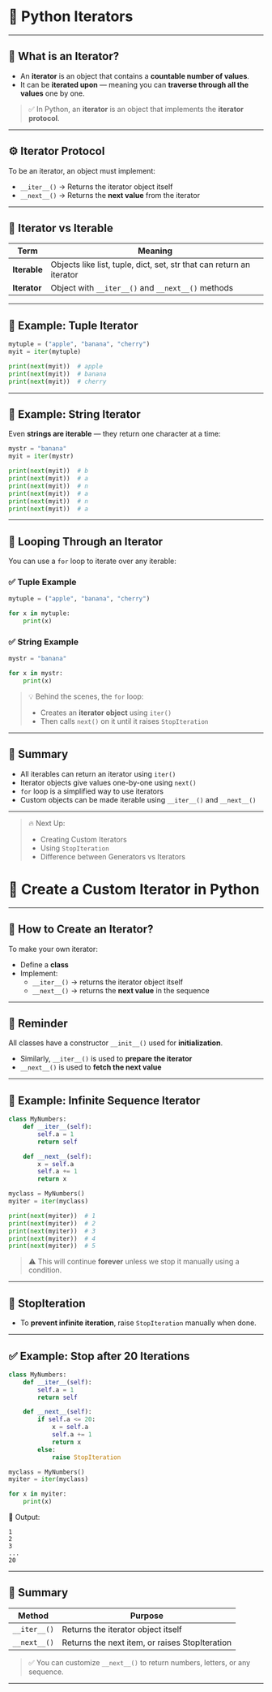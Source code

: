 # 🔁 Python Iterators

---

## 📌 What is an Iterator?

- An **iterator** is an object that contains a **countable number of values**.
- It can be **iterated upon** — meaning you can **traverse through all the values** one by one.

> ✅ In Python, an **iterator** is an object that implements the **iterator protocol**.

---

## ⚙️ Iterator Protocol

To be an iterator, an object must implement:

- `__iter__()` → Returns the iterator object itself
- `__next__()` → Returns the **next value** from the iterator

---

## 🔄 Iterator vs Iterable

| Term       | Meaning |
|------------|---------|
| **Iterable** | Objects like list, tuple, dict, set, str that can return an iterator |
| **Iterator** | Object with `__iter__()` and `__next__()` methods |

---

## 🧪 Example: Tuple Iterator

```python
mytuple = ("apple", "banana", "cherry")
myit = iter(mytuple)

print(next(myit))  # apple
print(next(myit))  # banana
print(next(myit))  # cherry
```

---

## 🧪 Example: String Iterator

Even **strings are iterable** — they return one character at a time:

```python
mystr = "banana"
myit = iter(mystr)

print(next(myit))  # b
print(next(myit))  # a
print(next(myit))  # n
print(next(myit))  # a
print(next(myit))  # n
print(next(myit))  # a
```

---

## 🔁 Looping Through an Iterator

You can use a `for` loop to iterate over any iterable:

### ✅ Tuple Example

```python
mytuple = ("apple", "banana", "cherry")

for x in mytuple:
    print(x)
```

### ✅ String Example

```python
mystr = "banana"

for x in mystr:
    print(x)
```

> 💡 Behind the scenes, the `for` loop:
> - Creates an **iterator object** using `iter()`
> - Then calls `next()` on it until it raises `StopIteration`

---

## 🧾 Summary

- All iterables can return an iterator using `iter()`
- Iterator objects give values one-by-one using `next()`
- `for` loop is a simplified way to use iterators
- Custom objects can be made iterable using `__iter__()` and `__next__()`

---

> 🔥 Next Up:  
> - Creating Custom Iterators  
> - Using `StopIteration`  
> - Difference between Generators vs Iterators


# 🔨 Create a Custom Iterator in Python

---

## 🧰 How to Create an Iterator?

To make your own iterator:

- Define a **class**
- Implement:
  - `__iter__()` → returns the iterator object itself
  - `__next__()` → returns the **next value** in the sequence

---

## 📌 Reminder

All classes have a constructor `__init__()` used for **initialization**.

- Similarly, `__iter__()` is used to **prepare the iterator**
- `__next__()` is used to **fetch the next value**

---

## 🧪 Example: Infinite Sequence Iterator

```python
class MyNumbers:
    def __iter__(self):
        self.a = 1
        return self

    def __next__(self):
        x = self.a
        self.a += 1
        return x

myclass = MyNumbers()
myiter = iter(myclass)

print(next(myiter))  # 1
print(next(myiter))  # 2
print(next(myiter))  # 3
print(next(myiter))  # 4
print(next(myiter))  # 5
```

> ⚠️ This will continue **forever** unless we stop it manually using a condition.

---

## 🛑 StopIteration

- To **prevent infinite iteration**, raise `StopIteration` manually when done.

---

## ✅ Example: Stop after 20 Iterations

```python
class MyNumbers:
    def __iter__(self):
        self.a = 1
        return self

    def __next__(self):
        if self.a <= 20:
            x = self.a
            self.a += 1
            return x
        else:
            raise StopIteration

myclass = MyNumbers()
myiter = iter(myclass)

for x in myiter:
    print(x)
```

🧾 Output:
```
1
2
3
...
20
```

---
## 🔁 Summary

| Method        | Purpose                                    |
|---------------|--------------------------------------------|
| `__iter__()`  | Returns the iterator object itself         |
| `__next__()`  | Returns the next item, or raises StopIteration |

> ✅ You can customize `__next__()` to return numbers, letters, or any sequence.

---




